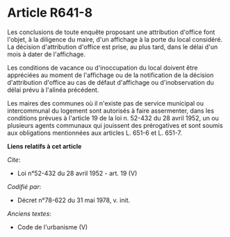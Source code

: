 # Article R641-8

Les conclusions de toute enquête proposant une attribution d'office font l'objet, à la diligence du maire, d'un affichage à
la porte du local considéré. La décision d'attribution d'office est prise, au plus tard, dans le délai d'un mois à dater de
l'affichage.

Les conditions de vacance ou d'inoccupation du local doivent être appréciées au moment de l'affichage ou de la notification
de la décision d'attribution d'office au cas de défaut d'affichage ou d'inobservation du délai prévu à l'alinéa précédent.

Les maires des communes où il n'existe pas de service municipal ou intercommunal du logement sont autorisés à faire
assermenter, dans les conditions prévues à l'article 19 de la loi n. 52-432 du 28 avril 1952, un ou plusieurs agents
communaux qui jouissent des prérogatives et sont soumis aux obligations mentionnées aux articles L. 651-6 et L. 651-7.

**Liens relatifs à cet article**

_Cite_:

  - Loi n°52-432 du 28 avril 1952 - art. 19 (V)

_Codifié par_:

  - Décret n°78-622 du 31 mai 1978, v. init.

_Anciens textes_:

  - Code de l'urbanisme (V)
